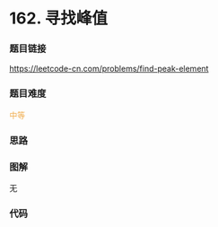 # 162. 寻找峰值

### 题目链接

https://leetcode-cn.com/problems/find-peak-element

### 题目难度

<font color=#F0AD4E>中等</font>

### 思路



### 图解

无

### 代码

```python
```